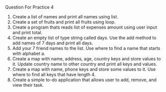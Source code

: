 Question For Practice 4
1. Create a list of names and print all names using list.
2. Create a set of fruits and print all fruits using loop.
3. Create a program thats reads list of expenses amount using user input and print total.
4. Create an empty list of type string called days. Use the add method to add names of 7 days and print all days.
5. Add your 7 friend names to the list. Use where to find a name that starts with alphabet a.
6. Create a map with name, address, age, country keys and store values to it. Update country name to other country and print all keys and values.
7. Create a map with name, phone keys and store some values to it. Use where to find all keys that have length 4.
8. Create a simple to-do application that allows user to add, remove, and view their task.
